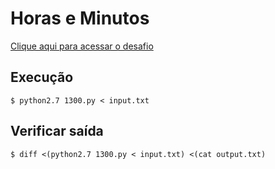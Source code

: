 # Horas e Minutos
[Clique aqui para acessar o desafio](https://www.urionlinejudge.com.br/judge/pt/problems/view/1300)

## Execução
```
$ python2.7 1300.py < input.txt
```

## Verificar saída
```
$ diff <(python2.7 1300.py < input.txt) <(cat output.txt)
```